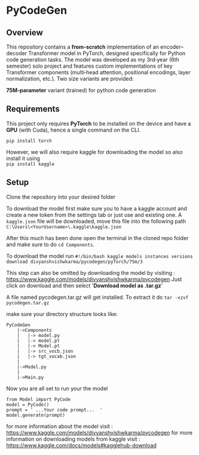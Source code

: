 # PyCodeGen

## Overview
This repository contains a **from‑scratch** implementation of an encoder–decoder Transformer model in PyTorch, designed specifically for Python code generation tasks. The model was developed as my 3rd‑year (6th semester) solo project and features custom implementations of key Transformer components (multi‑head attention, positional encodings, layer normalization, etc.). Two size variants are provided:

**75M‑parameter** variant (trained) for python code generation


## Requirements
This project only requires **PyTorch** to be installed on the device and have a **GPU** (with Cuda), hence a single command on the CLI.

    pip install torch

However, we will also require kaggle for downloading the model so also install it using   
`pip install kaggle`


## Setup

Clone the repository into your desired folder

To download the model first make sure you to have a kaggle account and create a new token from the settings tab or just use and existing one.
A `kaggle.json` file will be downloaded, move this file into the following path `C:\Users\<YourUsername>\.kaggle\kaggle.json
`

After this much has been done open the terminal in the cloned repo folder and make sure to do `cd Components`.

To download the model run 
    `#!/bin/bash kaggle models instances versions download divyanshvishwkarma/pycodegen/pyTorch/75m/3`

This step can also be omitted by downloading the model by visiting : https://www.kaggle.com/models/divyanshvishwkarma/pycodegen
Just click on download and then select '**Download model as .tar.gz**'

A file named pycodegen.tar.gz will get installed.
To extract it do `tar -xzvf pycodegen.tar.gz`





make sure your directory structure looks like:

    PyCodeGen
        |->Components
        |   |-> model.py
        |   |-> model.pt
        |   |-> Model.pt
        |   |-> src_vocb.json
        |   |-> tgt_vocab.json
        |
        |->Model.py
        |
        |->Main.py

Now you are all set to run your the model

    from Model import PyCode
    model = PyCode()
    prompt = ' ...Your code prompt...  '
    model.generate(prompt)


for more information about the model visit : https://www.kaggle.com/models/divyanshvishwkarma/pycodegen
for more information on downloading models from kaggle visit : https://www.kaggle.com/docs/models#kagglehub-download
